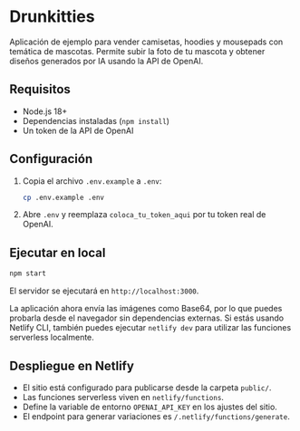 # Drunkitties

Aplicación de ejemplo para vender camisetas, hoodies y mousepads con temática de mascotas. Permite subir la foto de tu mascota y
obtener diseños generados por IA usando la API de OpenAI.

## Requisitos
- Node.js 18+
- Dependencias instaladas (`npm install`)
- Un token de la API de OpenAI

## Configuración
1. Copia el archivo `.env.example` a `.env`:
   ```bash
   cp .env.example .env
   ```
2. Abre `.env` y reemplaza `coloca_tu_token_aqui` por tu token real de OpenAI.

## Ejecutar en local
```bash
npm start
```
El servidor se ejecutará en `http://localhost:3000`.

La aplicación ahora envía las imágenes como Base64, por lo que puedes probarla desde el navegador sin dependencias externas. Si estás usando Netlify CLI, también puedes ejecutar `netlify dev` para utilizar las funciones serverless localmente.

## Despliegue en Netlify
- El sitio está configurado para publicarse desde la carpeta `public/`.
- Las funciones serverless viven en `netlify/functions`.
- Define la variable de entorno `OPENAI_API_KEY` en los ajustes del sitio.
- El endpoint para generar variaciones es `/.netlify/functions/generate`.

